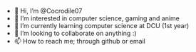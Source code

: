 - 👋 Hi, I’m @Cocrodile07
- 👀 I’m interested in computer science, gaming and anime
- 🌱 I’m currently learning computer science at DCU (1st year)
- 💞️ I’m looking to collaborate on anything :)
- 📫 How to reach me; through github or email

